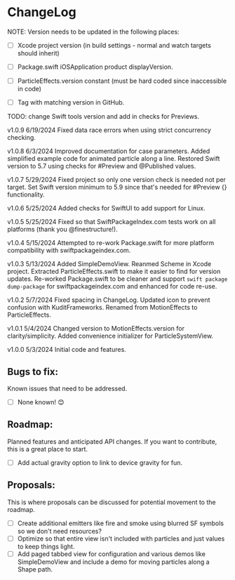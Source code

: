 # ChangeLog

NOTE: Version needs to be updated in the following places:
- [ ] Xcode project version (in build settings - normal and watch targets should inherit)
- [ ] Package.swift iOSApplication product displayVersion.
- [ ] ParticleEffects.version constant (must be hard coded since inaccessible in code)
- [ ] Tag with matching version in GitHub.


TODO: change Swift tools version and add in checks for Previews.

v1.0.9 6/19/2024 Fixed data race errors when using strict concurrency checking.

v1.0.8 6/3/2024 Improved documentation for case parameters.  Added simplified example code for animated particle along a line.  Restored Swift version to 5.7 using checks for #Preview and @Published values.

v1.0.7 5/29/2024 Fixed project so only one version check is needed not per target.  Set Swift version minimum to 5.9 since that's needed for #Preview {} functionality.

v1.0.6 5/25/2024 Added checks for SwiftUI to add support for Linux.

v1.0.5 5/25/2024 Fixed so that SwiftPackageIndex.com tests work on all platforms (thank you @finestructure!).

v1.0.4 5/15/2024 Attempted to re-work Package.swift for more platform compatibility with swiftpackageindex.com.

v1.0.3 5/13/2024 Added SimpleDemoView.  Reanmed Scheme in Xcode project.  Extracted ParticleEffects.swift to make it easier to find for version updates.  Re-worked Package.swift to be cleaner and support `swift package dump-package` for swiftpackageindex.com and enhanced for code re-use.

v1.0.2 5/7/2024  Fixed spacing in ChangeLog.  Updated icon to prevent confusion with KuditFrameworks.  Renamed from MotionEffects to ParticleEffects.

v1.0.1 5/4/2024 Changed version to MotionEffects.version for clarity/simplicity.  Added convenience initializer for ParticleSystemView.

v1.0.0 5/3/2024 Initial code and features.


## Bugs to fix:
Known issues that need to be addressed.

- [ ] None known! 😊 

## Roadmap:
Planned features and anticipated API changes.  If you want to contribute, this is a great place to start.

- [ ] Add actual gravity option to link to device gravity for fun.

## Proposals:
This is where proposals can be discussed for potential movement to the roadmap.

- [ ] Create additional emitters like fire and smoke using blurred SF symbols so we don't need resources?
- [ ] Optimize so that entire view isn't included with particles and just values to keep things light.
- [ ] Add paged tabbed view for configuration and various demos like SimpleDemoView and include a demo for moving particles along a Shape path.
